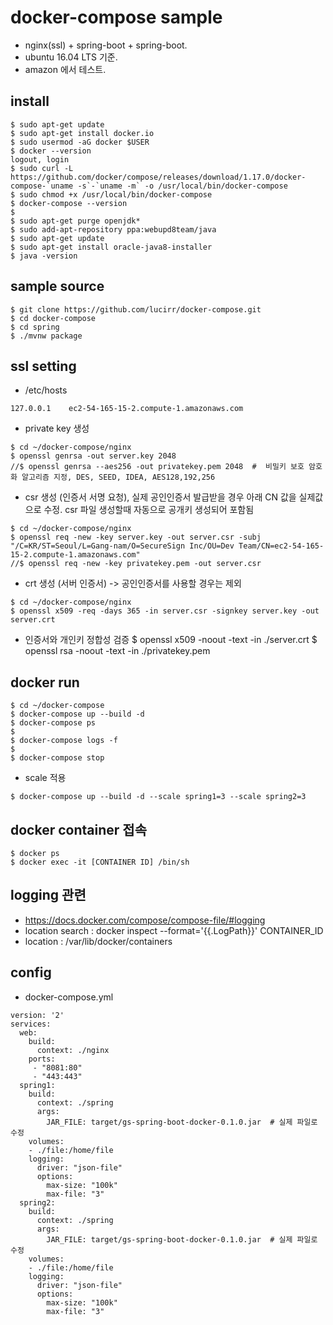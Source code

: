 # docker-compose sample
* nginx(ssl) + spring-boot + spring-boot.
* ubuntu 16.04 LTS 기준.
* amazon 에서 테스트.

## install
```
$ sudo apt-get update
$ sudo apt-get install docker.io
$ sudo usermod -aG docker $USER
$ docker --version
logout, login
$ sudo curl -L https://github.com/docker/compose/releases/download/1.17.0/docker-compose-`uname -s`-`uname -m` -o /usr/local/bin/docker-compose
$ sudo chmod +x /usr/local/bin/docker-compose
$ docker-compose --version
$
$ sudo apt-get purge openjdk*
$ sudo add-apt-repository ppa:webupd8team/java
$ sudo apt-get update
$ sudo apt-get install oracle-java8-installer
$ java -version
```

## sample source
```
$ git clone https://github.com/lucirr/docker-compose.git
$ cd docker-compose
$ cd spring
$ ./mvnw package
```

## ssl setting
* /etc/hosts
```
127.0.0.1    ec2-54-165-15-2.compute-1.amazonaws.com
```
* private key 생성
```
$ cd ~/docker-compose/nginx
$ openssl genrsa -out server.key 2048
//$ openssl genrsa --aes256 -out privatekey.pem 2048  #  비밀키 보호 암호화 알고리즘 지정, DES, SEED, IDEA, AES128,192,256
```
* csr 생성 (인증서 서명 요청), 실제 공인인증서 발급받을 경우 아래 CN 값을 실제값으로 수정.   csr 파일 생성할때 자동으로 공개키 생성되어 포함됨
```
$ cd ~/docker-compose/nginx
$ openssl req -new -key server.key -out server.csr -subj "/C=KR/ST=Seoul/L=Gang-nam/O=SecureSign Inc/OU=Dev Team/CN=ec2-54-165-15-2.compute-1.amazonaws.com"
//$ openssl req -new -key privatekey.pem -out server.csr
```
* crt 생성 (서버 인증서) -> 공인인증서를 사용할 경우는 제외
```
$ cd ~/docker-compose/nginx
$ openssl x509 -req -days 365 -in server.csr -signkey server.key -out server.crt
```

* 인증서와 개인키 정합성 검증
$ openssl x509 -noout -text -in ./server.crt
$ openssl rsa -noout -text -in ./privatekey.pem

## docker run
```
$ cd ~/docker-compose
$ docker-compose up --build -d
$ docker-compose ps
$
$ docker-compose logs -f
$
$ docker-compose stop
```
* scale 적용
```
$ docker-compose up --build -d --scale spring1=3 --scale spring2=3
```

## docker container 접속
```
$ docker ps
$ docker exec -it [CONTAINER ID] /bin/sh
```

## logging 관련
* https://docs.docker.com/compose/compose-file/#logging
* location search : docker inspect --format='{{.LogPath}}' CONTAINER_ID
* location : /var/lib/docker/containers

## config
* docker-compose.yml
```
version: '2'
services:
  web:
    build:
      context: ./nginx
    ports: 
     - "8081:80"
     - "443:443"    
  spring1:
    build:
      context: ./spring
      args:
        JAR_FILE: target/gs-spring-boot-docker-0.1.0.jar  # 실제 파일로 수정
    volumes:
    - ./file:/home/file
    logging:
      driver: "json-file"
      options:
        max-size: "100k"
        max-file: "3"
  spring2:
    build:
      context: ./spring
      args:
        JAR_FILE: target/gs-spring-boot-docker-0.1.0.jar  # 실제 파일로 수정      
    volumes:
    - ./file:/home/file
    logging:
      driver: "json-file"
      options:
        max-size: "100k"
        max-file: "3"
         
```


